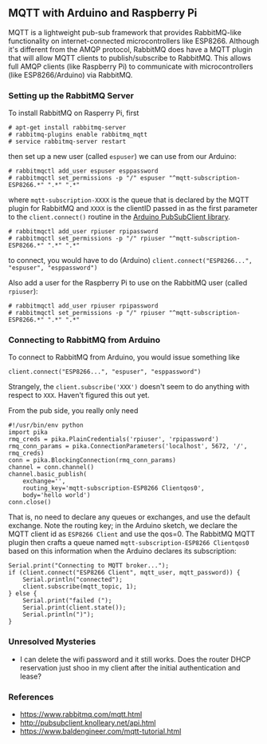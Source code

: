 ## MQTT with Arduino and Raspberry Pi

MQTT is a lightweight pub-sub framework that provides RabbitMQ-like
functionality on internet-connected microcontrollers like ESP8266.  Although
it's different from the AMQP protocol, RabbitMQ does have a MQTT plugin that
will allow MQTT clients to publish/subscribe to RabbitMQ.  This allows full
AMQP clients (like Raspberry Pi) to communicate with microcontrollers (like
ESP8266/Arduino) via RabbitMQ.

### Setting up the RabbitMQ Server

To install RabbitMQ on Rasperry Pi, first

    # apt-get install rabbitmq-server
    # rabbitmq-plugins enable rabbitmq_mqtt
    # service rabbitmq-server restart

then set up a new user (called `espuser`) we can use from our Arduino:

    # rabbitmqctl add_user espuser esppassword
    # rabbitmqctl set_permissions -p "/" espuser "^mqtt-subscription-ESP8266.*" ".*" ".*"

where `mqtt-subscription-XXXX` is the queue that is declared by the MQTT plugin
for RabbitMQ and `XXXX` is the clientID passed in as the first parameter to the
`client.connect()` routine in the [Arduino PubSubClient library].

    # rabbitmqctl add_user rpiuser rpipassword
    # rabbitmqctl set_permissions -p "/" rpiuser "^mqtt-subscription-ESP8266.*" ".*" ".*"

to connect, you would have to do (Arduino) `client.connect("ESP8266...", "espuser", "esppassword")`

Also add a user for the Raspberry Pi to use on the RabbitMQ user (called
`rpiuser`):

    # rabbitmqctl add_user rpiuser rpipassword
    # rabbitmqctl set_permissions -p "/" rpiuser "^mqtt-subscription-ESP8266.*" ".*" ".*"

### Connecting to RabbitMQ from Arduino

To connect to RabbitMQ from Arduino, you would issue something like

    client.connect("ESP8266...", "espuser", "esppassword")

Strangely, the `client.subscribe('XXX')` doesn't seem to do anything with
respect to `XXX`.  Haven't figured this out yet.

From the pub side, you really only need

    #!/usr/bin/env python
    import pika
    rmq_creds = pika.PlainCredentials('rpiuser', 'rpipassword')
    rmq_conn_params = pika.ConnectionParameters('localhost', 5672, '/', rmq_creds)
    conn = pika.BlockingConnection(rmq_conn_params)
    channel = conn.channel()
    channel.basic_publish(
        exchange='',
        routing_key='mqtt-subscription-ESP8266 Clientqos0',
        body='hello world')
    conn.close()

That is, no need to declare any queues or exchanges, and use the default
exchange.  Note the routing key; in the Arduino sketch, we declare the MQTT
client id as `ESP8266 Client` and use the qos=0.  The RabbitMQ MQTT plugin then
crafts a queue named `mqtt-subscription-ESP8266 Clientqos0` based on this
information when the Arduino declares its subscription:

    Serial.print("Connecting to MQTT broker...");
    if (client.connect("ESP8266 Client", mqtt_user, mqtt_password)) {
        Serial.println("connected");
        client.subscribe(mqtt_topic, 1);
    } else {
        Serial.print("failed (");
        Serial.print(client.state());
        Serial.println(")");
    }

### Unresolved Mysteries

* I can delete the wifi password and it still works.  Does the router DHCP
reservation just shoo in my client after the initial authentication and lease?

### References

- https://www.rabbitmq.com/mqtt.html
- http://pubsubclient.knolleary.net/api.html
- https://www.baldengineer.com/mqtt-tutorial.html

[Arduino PubSubClient library]: https://pubsubclient.knolleary.net/
